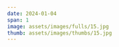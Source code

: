 ```yaml
---
date: 2024-01-04
span: 1
image: assets/images/fulls/15.jpg
thumb: assets/images/thumbs/15.jpg
---
```

